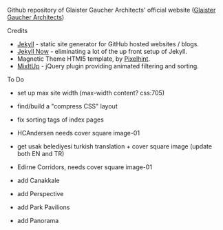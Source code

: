 Github repository of Glaister Gaucher Architects' official website ([Glaister Gaucher Architects](http://www.ggarchi.com))


Credits

- [Jekyll](https://github.com/jekyll/jekyll) - static site generator for GitHub hosted websites / blogs. 
- [Jekyll Now](https://github.com/barryclarck/jekyll-now) - eliminating a lot of the up front setup of Jekyll. 
- Magnetic Theme HTMl5 template, by [Pixelhint](http://pixelhint.com).
- [MixItUp](https://github.com/patrickkunka/mixitup) - jQuery plugin providing animated filtering and sorting.



To Do

- set up max site width (max-width content? css:705)
- find/build a "compress CSS" layout
- fix sorting tags of index pages

- HCAndersen needs cover square image-01
- get usak belediyesi turkish translation + cover square image (update both EN and TR)
- Edirne Corridors, needs cover square image-01

- add Canakkale
- add Perspective
- add Park Pavilions
- add Panorama

